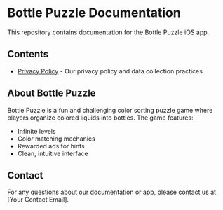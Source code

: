 # Bottle Puzzle Documentation

This repository contains documentation for the Bottle Puzzle iOS app.

## Contents

- [Privacy Policy](docs/PrivacyPolicy.md) - Our privacy policy and data collection practices

## About Bottle Puzzle

Bottle Puzzle is a fun and challenging color sorting puzzle game where players organize colored liquids into bottles. The game features:
- Infinite levels
- Color matching mechanics
- Rewarded ads for hints
- Clean, intuitive interface

## Contact

For any questions about our documentation or app, please contact us at [Your Contact Email]. 